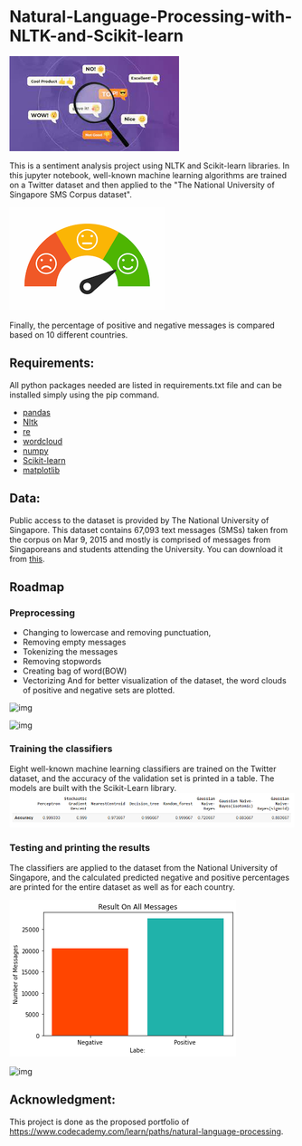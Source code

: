 # Natural-Language-Processing-with-NLTK-and-Scikit-learn

![img](https://github.com/Sepideh-Adamiat/Natural-Language-Processing-with-NLTK-and-Scikit-learn/blob/main/images/1.png)

This is a sentiment analysis project using NLTK and Scikit-learn libraries. In this jupyter notebook, well-known machine learning algorithms are trained on a Twitter dataset and then applied to the "The National University of Singapore SMS Corpus dataset".

![img](https://github.com/Sepideh-Adamiat/Natural-Language-Processing-with-NLTK-and-Scikit-learn/blob/main/images/2.png)

Finally, the percentage of positive and negative messages is compared based on 10 different countries.

## Requirements:
All python packages needed are listed in requirements.txt file and can be installed simply using the pip command.

- [pandas](https://pandas.pydata.org/)
- [Nltk](https://www.nltk.org/)
- [re](https://docs.python.org/3/library/re.html)
- [wordcloud](https://pypi.org/project/wordcloud/)
- [numpy](http://www.numpy.org/)
- [Scikit-learn](http://scikit-learn.org/stable/)
- [matplotlib](https://matplotlib.org/)
 
## Data:
Public access to the dataset is provided by The National University of Singapore. This dataset contains 67,093 text messages (SMSs) taken from the corpus on Mar 9, 2015 and mostly is comprised of messages from Singaporeans and students attending the University. You can download it from [this](https://static-assets.codecademy.com/skillpaths/nlp/portfolio-project/clean_nus_sms.csv.zip).
 
## Roadmap
### Preprocessing 
- Changing to lowercase and removing punctuation,
- Removing empty messages
- Tokenizing the messages
- Removing stopwords
- Creating bag of word(BOW)
- Vectorizing
And for better visualization of the dataset, the word clouds of positive and negative sets are plotted.

![img](https://github.com/Sepideh-Adamiat/Natural-Language-Processing-with-NLTK-and-Scikit-learn/blob/main/images/3.png)

![img](https://github.com/Sepideh-Adamiat/Natural-Language-Processing-with-NLTK-and-Scikit-learn/blob/main/images/4.png)

### Training the classifiers
Eight well-known machine learning classifiers are trained on the Twitter dataset, and the accuracy of the validation set is printed in a table. The models are built with the Scikit-Learn library.
![alt text](https://github.com/Sepideh-Adamiat/Natural-Language-Processing-with-NLTK-and-Scikit-learn/blob/main/images/5.png)

### Testing and printing the results

The classifiers are applied to the dataset from the National University of Singapore, and the calculated predicted negative and positive percentages are printed for the entire dataset as well as for each country.
 
 ![img](https://github.com/Sepideh-Adamiat/Natural-Language-Processing-with-NLTK-and-Scikit-learn/blob/main/images/6.png)
 
 ![img](https://github.com/Sepideh-Adamiat/Natural-Language-Processing-with-NLTK-and-Scikit-learn/blob/main/images/7.png)
 
 
## Acknowledgment:
This project is done as the proposed portfolio of https://www.codecademy.com/learn/paths/natural-language-processing.

